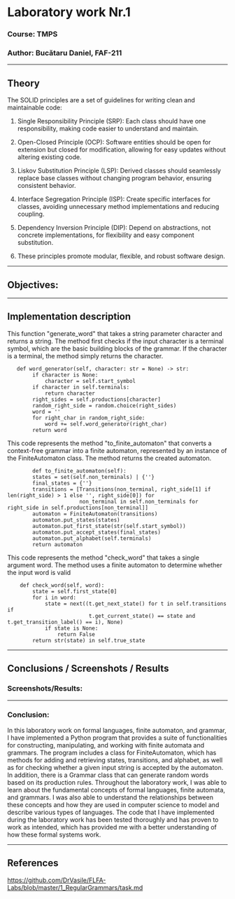 # Laboratory work Nr.1

### Course: TMPS
### Author: Bucătaru Daniel, FAF-211


----

## Theory
The SOLID principles are a set of guidelines for writing clean and maintainable code:

1. Single Responsibility Principle (SRP): Each class should have one responsibility, making code easier to understand and maintain.

2. Open-Closed Principle (OCP): Software entities should be open for extension but closed for modification, allowing for easy updates without altering existing code.

3. Liskov Substitution Principle (LSP): Derived classes should seamlessly replace base classes without changing program behavior, ensuring consistent behavior.

4. Interface Segregation Principle (ISP): Create specific interfaces for classes, avoiding unnecessary method implementations and reducing coupling.

5. Dependency Inversion Principle (DIP): Depend on abstractions, not concrete implementations, for flexibility and easy component substitution.

6. These principles promote modular, flexible, and robust software design.

----
## Objectives:




----
## Implementation description

 This function "generate_word" that takes a string parameter character and returns a string.
 The method first checks if the input character is a terminal symbol, which are the basic building blocks of the grammar. 
 If the character is a terminal, the method simply returns the character.
````
   def word_generator(self, character: str = None) -> str:
        if character is None:
            character = self.start_symbol
        if character in self.terminals:
            return character
        right_sides = self.productions[character]
        random_right_side = random.choice(right_sides)
        word = ''
        for right_char in random_right_side:
            word += self.word_generator(right_char)
        return word
````
 This code represents the method "to_finite_automaton" that converts a context-free grammar into a finite automaton, 
 represented by an instance of the FiniteAutomaton class. The method returns the created automaton.
````
        def to_finite_automaton(self):
        states = set(self.non_terminals) | {''}
        final_states = {''}
        transitions = [Transitions(non_terminal, right_side[1] if len(right_side) > 1 else '', right_side[0]) for
                       non_terminal in self.non_terminals for right_side in self.productions[non_terminal]]
        automaton = FiniteAutomaton(transitions)
        automaton.put_states(states)
        automaton.put_first_state(str(self.start_symbol))
        automaton.put_accept_states(final_states)
        automaton.put_alphabet(self.terminals)
        return automaton
````

 This code represents the method "check_word" that takes a single argument word. 
 The method uses a finite automaton to determine whether the input word is valid
````
    def check_word(self, word):
        state = self.first_state[0]
        for i in word:
            state = next((t.get_next_state() for t in self.transitions if
                          t.get_current_state() == state and t.get_transition_label() == i), None)
            if state is None:
                return False
        return str(state) in self.true_state
````
----
## Conclusions / Screenshots / Results
### Screenshots/Results:

----
### Conclusion:
   In this laboratory work on formal languages, finite automaton, and grammar, 
I have implemented a Python program that provides a suite of functionalities for constructing, 
manipulating, and working with finite automata and grammars.
The program includes a class for FiniteAutomaton, 
which has methods for adding and retrieving states, transitions, and alphabet, 
as well as for checking whether a given input string is accepted by the automaton. 
In addition, there is a Grammar class that can generate random words based on its production rules.
Throughout the laboratory work, I was able to learn about the fundamental concepts of formal languages, finite automata, and grammars. 
I was also able to understand the relationships between these concepts and how they are used in computer science to model and describe various types of languages.
The code that I have implemented during the laboratory work has been tested thoroughly and has proven to work as intended, which has provided me with a better understanding of how these formal systems work.

----
## References

https://github.com/DrVasile/FLFA-Labs/blob/master/1_RegularGrammars/task.md 

